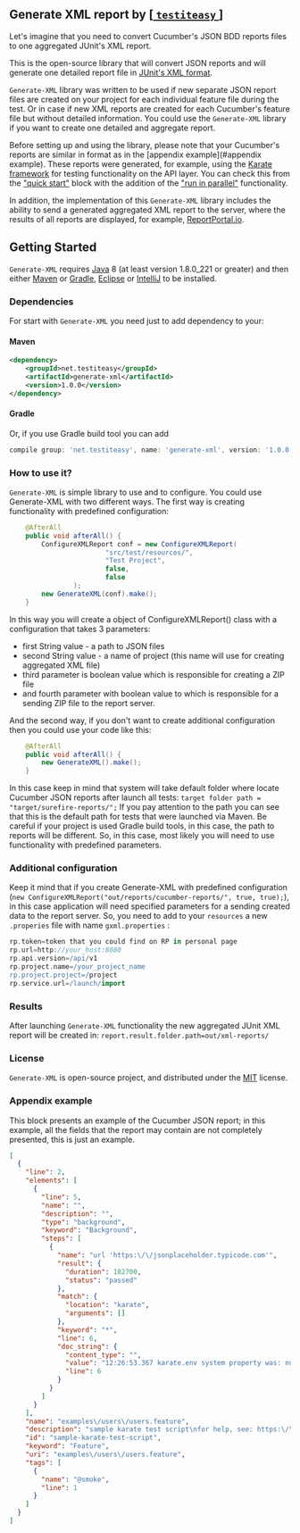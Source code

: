 ## Generate XML report by [[ `testiteasy` ](http://testiteasy.net/)]
Let's imagine that you need to convert Cucumber's JSON BDD reports files to one aggregated JUnit's XML report.

This is the open-source library that will convert JSON reports and will generate one detailed report file in [JUnit's XML format](https://www.ibm.com/support/knowledgecenter/en/SSQ2R2_14.2.0/com.ibm.rsar.analysis.codereview.cobol.doc/topics/cac_useresults_junit.html#junitschema).

`Generate-XML` library was written to be used if new separate JSON report files are created on your project for each individual feature file during the test. Or in case if new XML reports are created for each Cucumber's feature file but without detailed information.
You could use the `Generate-XML` library if you want to create one detailed and aggregate report.

Before setting up and using the library, please note that your Cucumber's reports are similar in format as in the [appendix example](#appendix example). These reports were generated, for example, using the [Karate framework](https://intuit.github.io/karate/) for testing functionality on the API layer. You can check this from the ["quick start"](https://github.com/intuit/karate#quickstart) block with the addition of the ["run in parallel"](https://github.com/intuit/karate#junit-5-parallel-execution) functionality.

In addition, the implementation of this `Generate-XML` library includes the ability to send a generated aggregated XML report to the server, where the results of all reports are displayed, for example, [ReportPortal.io](https://github.com/reportportal/reportportal).

## Getting Started
`Generate-XML` requires [Java](http://www.oracle.com/technetwork/java/javase/downloads/index.html) 8 (at least version 1.8.0_221 or greater) and then either [Maven](http://maven.apache.org) or [Gradle](https://gradle.org), [Eclipse](https://www.eclipse.org/ide/) or [IntelliJ](https://www.jetbrains.com/idea/) to be installed.

### Dependencies
For start with `Generate-XML` you need just to add dependency to your:
#### Maven
```xml
<dependency>
    <groupId>net.testiteasy</groupId>
    <artifactId>generate-xml</artifactId>
    <version>1.0.0</version>
</dependency>
```
#### Gradle
Or, if you use Gradle build tool you can add
```groovy
compile group: 'net.testiteasy', name: 'generate-xml', version: '1.0.0'
```

### How to use it?
`Generate-XML` is simple library to use and to configure. You could use Generate-XML with two different ways. The first way is creating functionality with predefined configuration:

```java
    @AfterAll
    public void afterAll() {
        ConfigureXMLReport conf = new ConfigureXMLReport(
                        "src/test/resources/",
                        "Test Project",
                        false,
                        false
                );
        new GenerateXML(conf).make();
    }
```
In this way you will create a object of ConfigureXMLReport() class with a configuration that takes 3 parameters:
* first String value - a path to JSON files
* second String value - a name of project (this name will use for creating aggregated XML file) 
* third parameter is boolean value which is responsible for creating a ZIP file 
* and fourth parameter with boolean value to which is responsible for a sending ZIP file to the report server.
 
And the second way, if you don't want to create additional configuration then you could use your code like this:
```java
    @AfterAll
    public void afterAll() {
        new GenerateXML().make();
    }
```
In this case keep in mind that system will take default folder where locate Cucumber JSON reports after launch all tests:
`target folder path = "target/surefire-reports/";`
If you pay attention to the path you can see that this is the default path for tests that were launched via Maven. Be careful if your project is used Gradle build tools, in this case, the path to reports will be different. So, in this case, most likely you will need to use functionality with predefined parameters.

### Additional configuration
Keep it mind that if you create Generate-XML with predefined configuration (`new ConfigureXMLReport("out/reports/cucumber-reports/", true, true);`), in this case application will need specified parameters for a sending created data to the report server. So, you need to add to your `resources` a new `.properies` file with name `gxml.properties` :

```groovy
rp.token=token that you could find on RP in personal page
rp.url=http://your_host:8080
rp.api.version=/api/v1
rp.project.name=/your_project_name
rp.project.project=/project
rp.service.url=/launch/import
```

### Results
After launching `Generate-XML` functionality the new aggregated JUnit XML report will be created in: `report.result.folder.path=out/xml-reports/`

### License
`Generate-XML` is open-source project, and distributed under the [MIT](https://choosealicense.com/licenses/mit/) license.

### Appendix example
This block presents an example of the Cucumber JSON report; in this example, all the fields that the report may contain are not completely presented, this is just an example.
```json
[
  {
    "line": 2,
    "elements": [
      {
        "line": 5,
        "name": "",
        "description": "",
        "type": "background",
        "keyword": "Background",
        "steps": [
          {
            "name": "url 'https:\/\/jsonplaceholder.typicode.com'",
            "result": {
              "duration": 182700,
              "status": "passed"
            },
            "match": {
              "location": "karate",
              "arguments": []
            },
            "keyword": "*",
            "line": 6,
            "doc_string": {
              "content_type": "",
              "value": "12:26:53.367 karate.env system property was: null",
              "line": 6
            }
          }
        ]
      }
    ],
    "name": "examples\/users\/users.feature",
    "description": "sample karate test script\nfor help, see: https:\/\/github.com\/intuit\/karate\/wiki\/IDE-Support",
    "id": "sample-karate-test-script",
    "keyword": "Feature",
    "uri": "examples\/users\/users.feature",
    "tags": [
      {
        "name": "@smoke",
        "line": 1
      }
    ]
  }
]
```